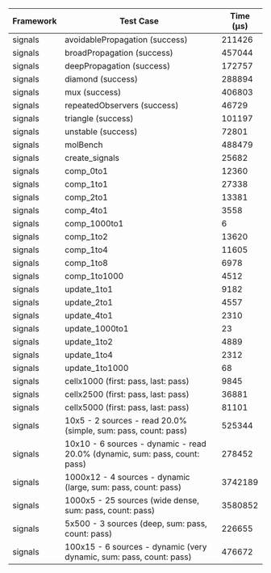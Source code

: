 | Framework | Test Case | Time (μs) |
| --- | --- | --- |
| signals | avoidablePropagation (success) | 211426 |
| signals | broadPropagation (success) | 457044 |
| signals | deepPropagation (success) | 172757 |
| signals | diamond (success) | 288894 |
| signals | mux (success) | 406803 |
| signals | repeatedObservers (success) | 46729 |
| signals | triangle (success) | 101197 |
| signals | unstable (success) | 72801 |
| signals | molBench | 488479 |
| signals | create_signals | 25682 |
| signals | comp_0to1 | 12360 |
| signals | comp_1to1 | 27338 |
| signals | comp_2to1 | 13381 |
| signals | comp_4to1 | 3558 |
| signals | comp_1000to1 | 6 |
| signals | comp_1to2 | 13620 |
| signals | comp_1to4 | 11605 |
| signals | comp_1to8 | 6978 |
| signals | comp_1to1000 | 4512 |
| signals | update_1to1 | 9182 |
| signals | update_2to1 | 4557 |
| signals | update_4to1 | 2310 |
| signals | update_1000to1 | 23 |
| signals | update_1to2 | 4889 |
| signals | update_1to4 | 2312 |
| signals | update_1to1000 | 68 |
| signals | cellx1000 (first: pass, last: pass) | 9845 |
| signals | cellx2500 (first: pass, last: pass) | 36881 |
| signals | cellx5000 (first: pass, last: pass) | 81101 |
| signals | 10x5 - 2 sources - read 20.0% (simple, sum: pass, count: pass) | 525344 |
| signals | 10x10 - 6 sources - dynamic - read 20.0% (dynamic, sum: pass, count: pass) | 278452 |
| signals | 1000x12 - 4 sources - dynamic (large, sum: pass, count: pass) | 3742189 |
| signals | 1000x5 - 25 sources (wide dense, sum: pass, count: pass) | 3580852 |
| signals | 5x500 - 3 sources (deep, sum: pass, count: pass) | 226655 |
| signals | 100x15 - 6 sources - dynamic (very dynamic, sum: pass, count: pass) | 476672 |
